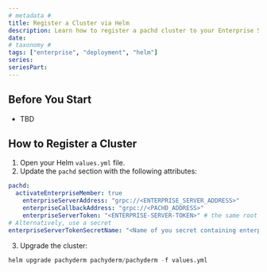```yaml
---
# metadata # 
title: Register a Cluster via Helm
description: Learn how to register a pachd cluster to your Enterprise Server using Helm.
date: 
# taxonomy #
tags: ["enterprise", "deployment", "helm"]
series:
seriesPart:
---
```


## Before You Start 

- TBD 

## How to Register a Cluster 

1. Open your Helm `values.yml` file.
2. Update the `pachd` section with the following attributes:
```yaml
pachd:
  activateEnterpriseMember: true
	enterpriseServerAddress: "grpc://<ENTERPRISE_SERVER_ADDRESS>"
	enterpriseCallbackAddress: "grpc://<PACHD_ADDRESS>"
	enterpriseServerToken: "<ENTERPRISE-SERVER-TOKEN>" # the same root token of the enterprise cluster
# Alternatively, use a secret
enterpriseServerTokenSecretName: "<Name of you secret containing enterpriseServerToken>" 

```
3. Upgrade the cluster:
```s
helm upgrade pachyderm pachyderm/pachyderm -f values.yml
```